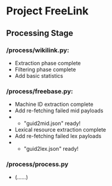 # Project FreeLink

## Processing Stage
### /process/wikilink.py:
* Extraction phase complete
* Filtering phase complete
* Add basic statistics

### /process/freebase.py:
* Machine ID extraction complete
* Add re-fetching failed mid payloads
* - "guid2mid.json" ready!
* Lexical resource extraction complete
* Add re-fetching failed lex payloads
* - "guid2lex.json" ready!

### /process/process.py
* (......)
